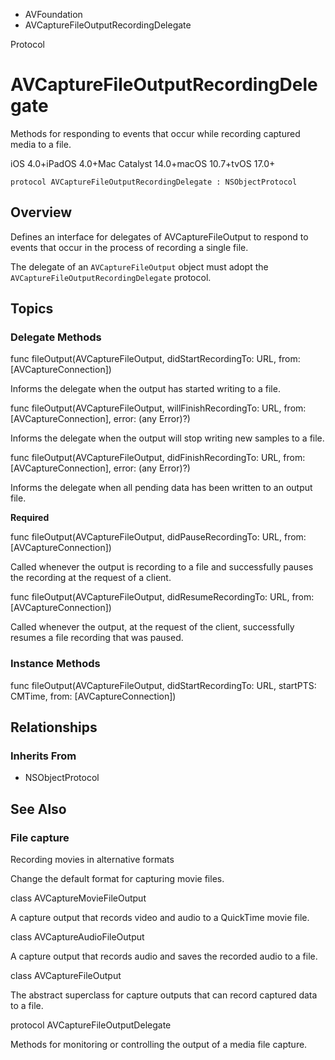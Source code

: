 

- AVFoundation
-  AVCaptureFileOutputRecordingDelegate 

Protocol

# AVCaptureFileOutputRecordingDelegate

Methods for responding to events that occur while recording captured media to a file.

iOS 4.0+iPadOS 4.0+Mac Catalyst 14.0+macOS 10.7+tvOS 17.0+

``` source
protocol AVCaptureFileOutputRecordingDelegate : NSObjectProtocol
```

## Overview

Defines an interface for delegates of AVCaptureFileOutput to respond to events that occur in the process of recording a single file.

The delegate of an `AVCaptureFileOutput` object must adopt the `AVCaptureFileOutputRecordingDelegate` protocol.

## Topics

### Delegate Methods

func fileOutput(AVCaptureFileOutput, didStartRecordingTo: URL, from: [AVCaptureConnection])

Informs the delegate when the output has started writing to a file.

func fileOutput(AVCaptureFileOutput, willFinishRecordingTo: URL, from: [AVCaptureConnection], error: (any Error)?)

Informs the delegate when the output will stop writing new samples to a file.

func fileOutput(AVCaptureFileOutput, didFinishRecordingTo: URL, from: [AVCaptureConnection], error: (any Error)?)

Informs the delegate when all pending data has been written to an output file.

**Required**

func fileOutput(AVCaptureFileOutput, didPauseRecordingTo: URL, from: [AVCaptureConnection])

Called whenever the output is recording to a file and successfully pauses the recording at the request of a client.

func fileOutput(AVCaptureFileOutput, didResumeRecordingTo: URL, from: [AVCaptureConnection])

Called whenever the output, at the request of the client, successfully resumes a file recording that was paused.

### Instance Methods

func fileOutput(AVCaptureFileOutput, didStartRecordingTo: URL, startPTS: CMTime, from: [AVCaptureConnection])

## Relationships

### Inherits From

- NSObjectProtocol

## See Also

### File capture

Recording movies in alternative formats

Change the default format for capturing movie files.

class AVCaptureMovieFileOutput

A capture output that records video and audio to a QuickTime movie file.

class AVCaptureAudioFileOutput

A capture output that records audio and saves the recorded audio to a file.

class AVCaptureFileOutput

The abstract superclass for capture outputs that can record captured data to a file.

protocol AVCaptureFileOutputDelegate

Methods for monitoring or controlling the output of a media file capture.

